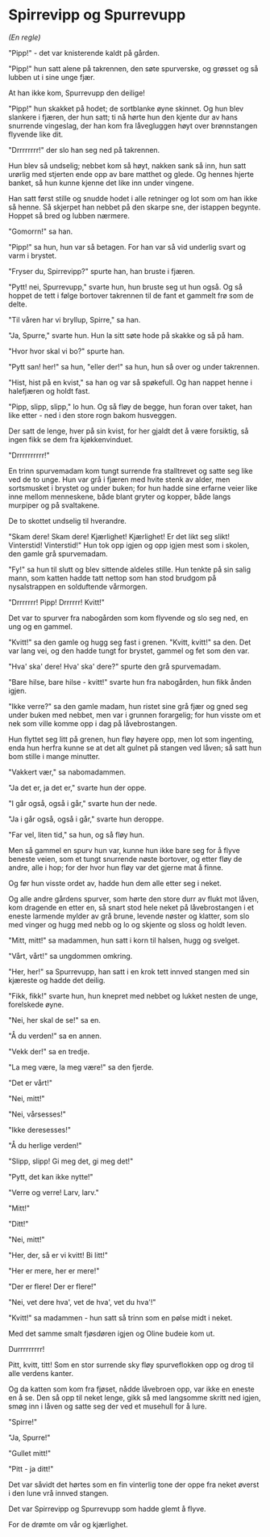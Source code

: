 # Spirrevipp og Spurrevupp

_(En regle)_

"Pipp!" - det var knisterende kaldt på gården.

"Pipp!" hun satt alene på takrennen, den søte spurverske, og grøsset og så lubben ut i sine unge fjær.

At han ikke kom, Spurrevupp den deilige!

"Pipp!" hun skakket på hodet; de sortblanke øyne skinnet. Og hun blev slankere i fjæren, der hun satt; ti nå hørte hun den kjente dur av hans snurrende vingeslag, der han kom fra låvegluggen høyt over brønnstangen flyvende like dit.

"Drrrrrrrr!" der slo han seg ned på takrennen.

Hun blev så undselig; nebbet kom så høyt, nakken sank så inn, hun satt urørlig med stjerten ende opp av bare matthet og glede. Og hennes hjerte banket, så hun kunne kjenne det like inn under vingene.

Han satt først stille og snudde hodet i alle retninger og lot som om han ikke så henne. Så skjerpet han nebbet på den skarpe sne, der istappen begynte. Hoppet så bred og lubben nærmere.

"Gomorrn!" sa han.

"Pipp!" sa hun, hun var så betagen. For han var så vid underlig svart og varm i brystet.

"Fryser du, Spirrevipp?" spurte han, han bruste i fjæren.

"Pytt! nei, Spurrevupp," svarte hun, hun bruste seg ut hun også. Og så hoppet de tett i følge bortover takrennen til de fant et gammelt frø som de delte.

"Til våren har vi bryllup, Spirre," sa han.

"Ja, Spurre," svarte hun. Hun la sitt søte hode på skakke og så på ham.

"Hvor hvor skal vi bo?" spurte han.

"Pytt san! her!" sa hun, "eller der!" sa hun, hun så over og under takrennen.

"Hist, hist på en kvist," sa han og var så spøkefull. Og han nappet henne i halefjæren og holdt fast.

"Pipp, slipp, slipp," lo hun. Og så fløy de begge, hun foran over taket, han like etter - ned i den store rogn bakom husveggen.

Der satt de lenge, hver på sin kvist, for her gjaldt det å være forsiktig, så ingen fikk se dem fra kjøkkenvinduet.

"Drrrrrrrrrr!"

En trinn spurvemadam kom tungt surrende fra stalltrevet og satte seg like ved de to unge. Hun var grå i fjæren med hvite stenk av alder, men sortsmusket i brystet og under buken; for hun hadde sine erfarne veier like inne mellom menneskene, både blant gryter og kopper, både langs murpiper og på svaltakene.

De to skottet undselig til hverandre.

"Skam dere! Skam dere! Kjærlighet! Kjærlighet! Er det likt seg slikt! Vinterstid! Vinterstid!" Hun tok opp igjen og opp igjen mest som i skolen, den gamle grå spurvemadam.

"Fy!" sa hun til slutt og blev sittende aldeles stille. Hun tenkte på sin salig mann, som katten hadde tatt nettop som han stod brudgom på nysalstrappen en solduftende vårmorgen.

"Drrrrrrr! Pipp! Drrrrrr! Kvitt!"

Det var to spurver fra nabogården som kom flyvende og slo seg ned, en ung og en gammel.

"Kvitt!" sa den gamle og hugg seg fast i grenen. "Kvitt, kvitt!" sa den. Det var lang vei, og den hadde tungt for brystet, gammel og fet som den var.

"Hva' ska' dere! Hva' ska' dere?" spurte den grå spurvemadam.

"Bare hilse, bare hilse - kvitt!" svarte hun fra nabogården, hun fikk ånden igjen.

"Ikke verre?" sa den gamle madam, hun ristet sine grå fjær og gned seg under buken med nebbet, men var i grunnen forargelig; for hun visste om et nek som ville komme opp i dag på låvebrostangen.

Hun flyttet seg litt på grenen, hun fløy høyere opp, men lot som ingenting, enda hun herfra kunne se at det alt gulnet på stangen ved låven; så satt hun bom stille i mange minutter.

"Vakkert vær," sa nabomadammen.

"Ja det er, ja det er," svarte hun der oppe.

"I går også, også i går," svarte hun der nede.

"Ja i går også, også i går," svarte hun deroppe.

"Far vel, liten tid," sa hun, og så fløy hun.

Men så gammel en spurv hun var, kunne hun ikke bare seg for å flyve beneste veien, som et tungt snurrende nøste bortover, og etter fløy de andre, alle i hop; for der hvor hun fløy var det gjerne mat å finne.

Og før hun visste ordet av, hadde hun dem alle etter seg i neket.

Og alle andre gårdens spurver, som hørte den store durr av flukt mot låven, kom dragende en etter en, så snart stod hele neket på låvebrostangen i et eneste larmende mylder av grå brune, levende nøster og klatter, som slo med vinger og hugg med nebb og lo og skjente og sloss og holdt leven.

"Mitt, mitt!" sa madammen, hun satt i korn til halsen, hugg og svelget.

"Vårt, vårt!" sa ungdommen omkring.

"Her, her!" sa Spurrevupp, han satt i en krok tett innved stangen med sin kjæreste og hadde det deilig.

"Fikk, fikk!" svarte hun, hun knepret med nebbet og lukket nesten de unge, forelskede øyne.

"Nei, her skal de se!" sa en.

"Å du verden!" sa en annen.

"Vekk der!" sa en tredje.

"La meg være, la meg være!" sa den fjerde.

"Det er vårt!"

"Nei, mitt!"

"Nei, vårsesses!"

"Ikke deresesses!"

"Å du herlige verden!"

"Slipp, slipp! Gi meg det, gi meg det!"

"Pytt, det kan ikke nytte!"

"Verre og verre! Larv, larv."

"Mitt!"

"Ditt!"

"Nei, mitt!"

"Her, der, så er vi kvitt! Bi litt!"

"Her er mere, her er mere!"

"Der er flere! Der er flere!"

"Nei, vet dere hva', vet de hva', vet du hva'!"

"Kvitt!" sa madammen - hun satt så trinn som en pølse midt i neket.

Med det samme smalt fjøsdøren igjen og Oline budeie kom ut.

Durrrrrrrrr!

Pitt, kvitt, titt! Som en stor surrende sky fløy spurveflokken opp og drog til alle verdens kanter.

Og da katten som kom fra fjøset, nådde låvebroen opp, var ikke en eneste en å se. Den så opp til neket lenge, gikk så med langsomme skritt ned igjen, smøg inn i låven og satte seg der ved et musehull for å lure.

"Spirre!"

"Ja, Spurre!"

"Gullet mitt!"

"Pitt - ja ditt!"

Det var såvidt det hørtes som en fin vinterlig tone der oppe fra neket øverst i den lune vrå innved stangen.

Det var Spirrevipp og Spurrevupp som hadde glemt å flyve.

For de drømte om vår og kjærlighet.
